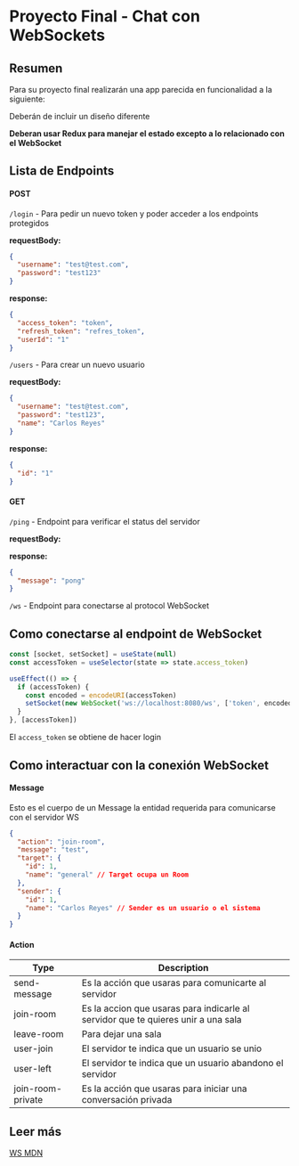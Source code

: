# Proyecto Final - Chat con WebSockets

## Resumen

Para su proyecto final realizarán una app parecida en funcionalidad a la siguiente:

Deberán de incluir un diseño diferente

**Deberan usar Redux para manejar el estado excepto a lo relacionado con el WebSocket**

## Lista de Endpoints

#### POST

`/login` - Para pedir un nuevo token y poder acceder a los endpoints protegidos

**requestBody:**

```json
{
  "username": "test@test.com",
  "password": "test123"
}
```

**response:**

```json
{
  "access_token": "token",
  "refresh_token": "refres_token",
  "userId": "1"
}
```

`/users` - Para crear un nuevo usuario

**requestBody:**

```json
{
  "username": "test@test.com",
  "password": "test123",
  "name": "Carlos Reyes"
}
```

**response:**

```json
{
  "id": "1"
}
```

#### GET

`/ping` - Endpoint para verificar el status del servidor

**requestBody:**

**response:**

```json
{
  "message": "pong"
}
```

`/ws` - Endpoint para conectarse al protocol WebSocket

## Como conectarse al endpoint de WebSocket

```js
const [socket, setSocket] = useState(null)
const accessToken = useSelector(state => state.access_token)

useEffect(() => {
  if (accessToken) {
    const encoded = encodeURI(accessToken)
    setSocket(new WebSocket('ws://localhost:8080/ws', ['token', encoded]))
  }
}, [accessToken])
```

El `access_token` se obtiene de hacer login

## Como interactuar con la conexión WebSocket

#### Message

Esto es el cuerpo de un Message la entidad requerida para comunicarse con el servidor WS

```json
{
  "action": "join-room",
  "message": "test",
  "target": {
    "id": 1,
    "name": "general" // Target ocupa un Room
  },
  "sender": {
    "id": 1,
    "name": "Carlos Reyes" // Sender es un usuario o el sistema
  }
}
```

#### Action

| Type              | Description                                                                       |
| ----------------- | --------------------------------------------------------------------------------- |
| send-message      | Es la acción que usaras para comunicarte al servidor                              |
| join-room         | Es la accion que usaras para indicarle al servidor que te quieres unir a una sala |
| leave-room        | Para dejar una sala                                                               |
| user-join         | El servidor te indica que un usuario se unio                                      |
| user-left         | El servidor te indica que un usuario abandono el servidor                         |
| join-room-private | Es la acción que usaras para iniciar una conversación privada                     |

## Leer más

[WS MDN](https://developer.mozilla.org/en-US/docs/Web/API/WebSockets_API)
